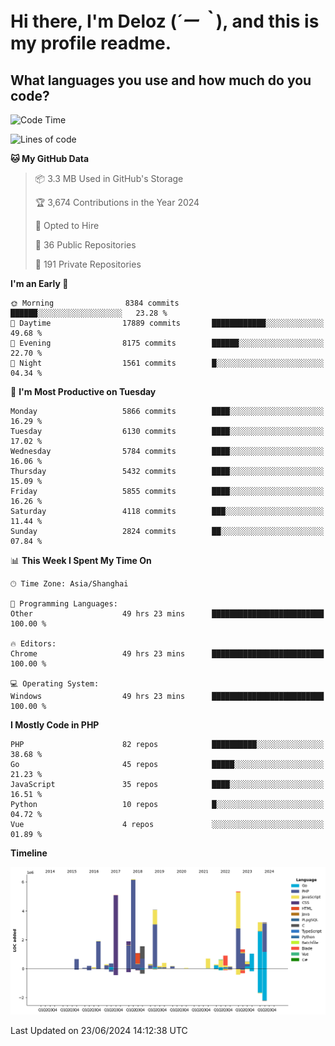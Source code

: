 # **Hi there, I'm Deloz (*´ー｀*), and this is my profile readme.**

## **What languages you use and how much do you code?**

<!--START_SECTION:waka-->
![Code Time](http://img.shields.io/badge/Code%20Time-4%2C266%20hrs%2024%20mins-blue)

![Lines of code](https://img.shields.io/badge/From%20Hello%20World%20I%27ve%20Written-41.6%20million%20lines%20of%20code-blue)

**🐱 My GitHub Data** 

> 📦 3.3 MB Used in GitHub's Storage 
 > 
> 🏆 3,674 Contributions in the Year 2024
 > 
> 💼 Opted to Hire
 > 
> 📜 36 Public Repositories 
 > 
> 🔑 191 Private Repositories 
 > 
**I'm an Early 🐤** 

```text
🌞 Morning                8384 commits        ██████░░░░░░░░░░░░░░░░░░░   23.28 % 
🌆 Daytime                17889 commits       ████████████░░░░░░░░░░░░░   49.68 % 
🌃 Evening                8175 commits        ██████░░░░░░░░░░░░░░░░░░░   22.70 % 
🌙 Night                  1561 commits        █░░░░░░░░░░░░░░░░░░░░░░░░   04.34 % 
```
📅 **I'm Most Productive on Tuesday** 

```text
Monday                   5866 commits        ████░░░░░░░░░░░░░░░░░░░░░   16.29 % 
Tuesday                  6130 commits        ████░░░░░░░░░░░░░░░░░░░░░   17.02 % 
Wednesday                5784 commits        ████░░░░░░░░░░░░░░░░░░░░░   16.06 % 
Thursday                 5432 commits        ████░░░░░░░░░░░░░░░░░░░░░   15.09 % 
Friday                   5855 commits        ████░░░░░░░░░░░░░░░░░░░░░   16.26 % 
Saturday                 4118 commits        ███░░░░░░░░░░░░░░░░░░░░░░   11.44 % 
Sunday                   2824 commits        ██░░░░░░░░░░░░░░░░░░░░░░░   07.84 % 
```


📊 **This Week I Spent My Time On** 

```text
🕑︎ Time Zone: Asia/Shanghai

💬 Programming Languages: 
Other                    49 hrs 23 mins      █████████████████████████   100.00 % 

🔥 Editors: 
Chrome                   49 hrs 23 mins      █████████████████████████   100.00 % 

💻 Operating System: 
Windows                  49 hrs 23 mins      █████████████████████████   100.00 % 
```

**I Mostly Code in PHP** 

```text
PHP                      82 repos            ██████████░░░░░░░░░░░░░░░   38.68 % 
Go                       45 repos            █████░░░░░░░░░░░░░░░░░░░░   21.23 % 
JavaScript               35 repos            ████░░░░░░░░░░░░░░░░░░░░░   16.51 % 
Python                   10 repos            █░░░░░░░░░░░░░░░░░░░░░░░░   04.72 % 
Vue                      4 repos             ░░░░░░░░░░░░░░░░░░░░░░░░░   01.89 % 
```



**Timeline**

![Lines of Code chart](https://raw.githubusercontent.com/deloz/deloz/main/assets/bar_graph.png)


 Last Updated on 23/06/2024 14:12:38 UTC
<!--END_SECTION:waka-->
